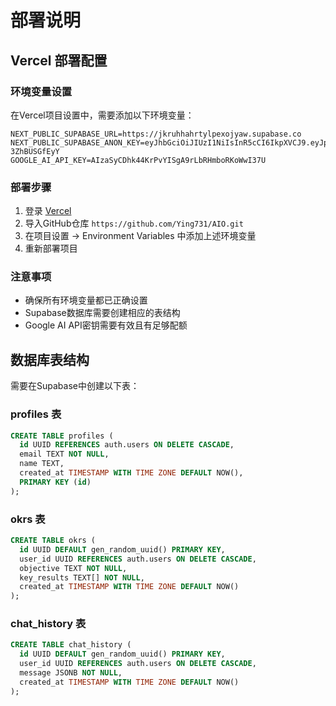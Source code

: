 # 部署说明

## Vercel 部署配置

### 环境变量设置

在Vercel项目设置中，需要添加以下环境变量：

```
NEXT_PUBLIC_SUPABASE_URL=https://jkruhhahrtylpexojyaw.supabase.co
NEXT_PUBLIC_SUPABASE_ANON_KEY=eyJhbGciOiJIUzI1NiIsInR5cCI6IkpXVCJ9.eyJpc3MiOiJzdXBhYmFzZSIsInJlZiI6ImprcnVoaGFocnR5bHBleG9qeWF3Iiwicm9sZSI6ImFub24iLCJpYXQiOjE3NTU3NDI2ODUsImV4cCI6MjA3MTMxODY4NX0.ZaVyLI1DTq25ushwdxblR7l6VujId87-3ZhBUSGfEyY
GOOGLE_AI_API_KEY=AIzaSyCDhk44KrPvYISgA9rLbRHmboRKoWwI37U
```

### 部署步骤

1. 登录 [Vercel](https://vercel.com)
2. 导入GitHub仓库 `https://github.com/Ying731/AIO.git`
3. 在项目设置 → Environment Variables 中添加上述环境变量
4. 重新部署项目

### 注意事项

- 确保所有环境变量都已正确设置
- Supabase数据库需要创建相应的表结构
- Google AI API密钥需要有效且有足够配额

## 数据库表结构

需要在Supabase中创建以下表：

### profiles 表
```sql
CREATE TABLE profiles (
  id UUID REFERENCES auth.users ON DELETE CASCADE,
  email TEXT NOT NULL,
  name TEXT,
  created_at TIMESTAMP WITH TIME ZONE DEFAULT NOW(),
  PRIMARY KEY (id)
);
```

### okrs 表
```sql
CREATE TABLE okrs (
  id UUID DEFAULT gen_random_uuid() PRIMARY KEY,
  user_id UUID REFERENCES auth.users ON DELETE CASCADE,
  objective TEXT NOT NULL,
  key_results TEXT[] NOT NULL,
  created_at TIMESTAMP WITH TIME ZONE DEFAULT NOW()
);
```

### chat_history 表
```sql
CREATE TABLE chat_history (
  id UUID DEFAULT gen_random_uuid() PRIMARY KEY,
  user_id UUID REFERENCES auth.users ON DELETE CASCADE,
  message JSONB NOT NULL,
  created_at TIMESTAMP WITH TIME ZONE DEFAULT NOW()
);